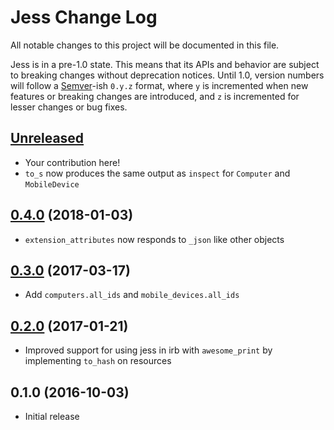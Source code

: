 # Jess Change Log

All notable changes to this project will be documented in this file.

Jess is in a pre-1.0 state. This means that its APIs and behavior are subject to breaking changes without deprecation notices. Until 1.0, version numbers will follow a [Semver][]-ish `0.y.z` format, where `y` is incremented when new features or breaking changes are introduced, and `z` is incremented for lesser changes or bug fixes.

## [Unreleased][]

* Your contribution here!
* `to_s` now produces the same output as `inspect` for `Computer` and `MobileDevice`

## [0.4.0][] (2018-01-03)

* `extension_attributes` now responds to `_json` like other objects

## [0.3.0][] (2017-03-17)

* Add `computers.all_ids` and `mobile_devices.all_ids`

## [0.2.0][] (2017-01-21)

* Improved support for using jess in irb with `awesome_print` by implementing `to_hash` on resources

## 0.1.0 (2016-10-03)

* Initial release

[Semver]: http://semver.org
[Unreleased]: https://github.com/mattbrictson/jess/compare/v0.4.0...HEAD
[0.4.0]: https://github.com/mattbrictson/jess/compare/v0.3.0...v0.4.0
[0.3.0]: https://github.com/mattbrictson/jess/compare/v0.2.0...v0.3.0
[0.2.0]: https://github.com/mattbrictson/jess/compare/v0.1.0...v0.2.0
